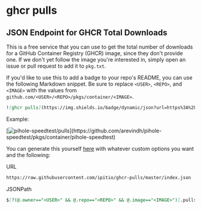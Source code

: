 # ghcr pulls

## JSON Endpoint for GHCR Total Downloads

This is a free service that you can use to get the total number of downloads for a GitHub Container Registry (GHCR) image, since they don't provide one. If we don't yet follow the image you're interested in, simply open an issue or pull request to add it to `pkg.txt`.

If you'd like to use this to add a badge to your repo's README, you can use the following Markdown snippet. Be sure to replace `<USER>`, `<REPO>`, and `<IMAGE>` with the values from `github.com/<USER>/<REPO>/pkgs/container/<IMAGE>`.

```markdown
![ghcr pulls](https://img.shields.io/badge/dynamic/json?url=https%3A%2F%2Fraw.githubusercontent.com%2Fipitio%2Fghcr-pulls%2Fmaster%2Findex.json&query=%24%5B%3F(%40.owner%3D%3D%22<USER>%22%20%26%26%20%40.repo%3D%3D%22<REPO>%22%20%26%26%20%40.image%3D%3D%22<IMAGE>%22)%5D.pulls&logo=github&label=pulls)
```

Example:

[![pihole-speedtest/pulls](https://img.shields.io/badge/dynamic/json?url=https%3A%2F%2Fraw.githubusercontent.com%2Fipitio%2Fghcr-pulls%2Fmaster%2Findex.json&query=%24%5B%3F(%40.owner%3D%3D%22arevindh%22%20%26%26%20%40.repo%3D%3D%22pihole-speedtest%22%20%26%26%20%40.image%3D%3D%22pihole-speedtest%22)%5D.pulls&logo=github&label=pulls)](https://github.com/arevindh/pihole-speedtest/pkgs/container/pihole-speedtest)

You can generate this yourself [here](https://shields.io/badges/dynamic-json-badge) with whatever custom options you want and the following:

URL

```markdown
https://raw.githubusercontent.com/ipitio/ghcr-pulls/master/index.json
```

JSONPath

```markdown
$[?(@.owner=="<USER>" && @.repo=="<REPO>" && @.image=="<IMAGE>")].pulls
```

